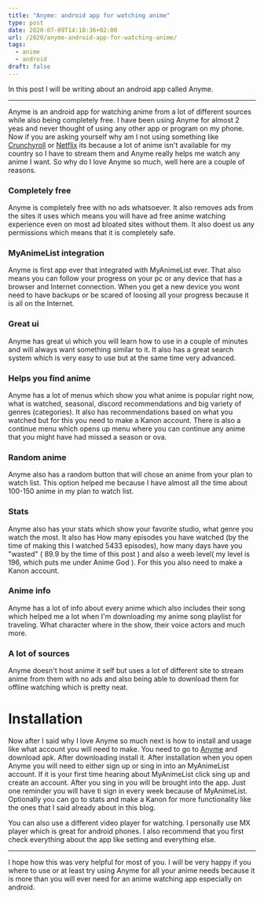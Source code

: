 ```yaml
---
title: "Anyme: android app for watching anime"
type: post
date: 2020-07-09T14:10:36+02:00
url: /2020/anyme-android-app-for-watching-anime/
tags:
  - anime
  - android
draft: false
---
```


In this post I will be writing about an android app called Anyme.

<!--more-->

---

Anyme is an android app for watching anime from a lot of different sources while also being completely free. I have been using Anyme for almost 2 yeas and never thought of using any other app or program on my phone. Now if you are asking yourself why am I not using something like [Crunchyroll](https://www.crunchyroll.com/) or [Netflix](http://www.netflix.com/) its because a lot of anime isn't available for my country so I have to stream them and Anyme really helps me watch any anime I want. So why do I love Anyme so much, well here are a couple of reasons.

### Completely free

Anyme is completely free with no ads whatsoever. It also removes ads from the sites it uses which means you will have ad free anime watching experience even on most ad bloated sites without them. It also doest us any permissions which means that it is completely safe.

### MyAnimeList integration

Anyme is first app ever that integrated with MyAnimeList ever. That also means you can follow your progress on your pc or any device that has a browser and Internet connection. When you get a new device you wont need to have backups or be scared of loosing all your progress because it is all on the Internet.

### Great ui

Anyme has great ui which you will learn how to use in a couple of minutes and will always want something similar to it. It also has a great search system which is very easy to use but at the same time very advanced.

### Helps you find anime

Anyme has a lot of menus which show you what anime is popular right now, what is watched, seasonal, discord recommendations and big variety of genres (categories). It also has recommendations based on what you watched but for this you need to make a Kanon account. There is also a continue menu which opens up menu where you can continue any anime that you might have had missed a season or ova.

### Random anime

Anyme also has a random button that will chose an anime from your plan to watch list. This option helped me because I have almost all the time about 100-150 anime in my plan to watch list.

### Stats

Anyme also has your stats which show your favorite studio, what genre you watch the most. It also has How many episodes you have watched (by the time of making this I watched 5433 episodes), how many days have you "wasted" ( 89.9 by the time of this post ) and also a weeb level( my level is 196, which puts me under Anime God ). For this you also need to make a Kanon account.

### Anime info

Anyme has a lot of info about every anime which also includes their song which helped me a lot when I'm downloading my anime song playlist for traveling. What character where in the show, their voice actors and much more.

### A lot of sources

Anyme doesn't host anime it self but uses a lot of different site to stream anime from them with no ads and also being able to download them for offline watching which is pretty neat. 

# Installation

Now after I said why I love Anyme so much next is how to install and usage like what account you will need to make. You need to go to [Anyme](https://zunjae.github.io/anymeapp.com/) and download apk. After downloading install it. After installation when you open Anyme you will need to either sign up or sing in into an MyAnimeList account. If it is your first time hearing about MyAnimeList click sing up and create an account. After you sing in you will be brought into the app. Just one reminder you will have ti sign in every week because of MyAnimeList. Optionally you can go to stats and make a Kanon for more functionality like the ones that I said already about in this blog.

You can also use a different video player for watching. I personally use MX player which is great for android phones. I also recommend that you first check everything about the app like setting and everything else.

---

I hope how this was very helpful for most of you. I will be very happy if you where to use or at least try using Anyme for all your anime needs because it is more than you will ever need for an anime watching app especially on android.
